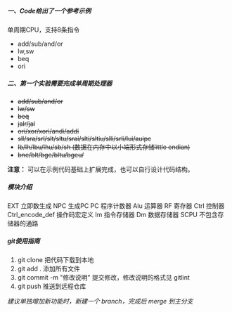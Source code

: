 ##### 一、Code给出了一个参考示例
单周期CPU，支持8条指令
-	add/sub/and/or
-	lw,sw
-	beq
-	ori
##### 二、第一个实验需要完成单周期处理器
-	~~add/sub/and/or~~ 
-	~~lw/sw~~
-	~~beq~~
-	~~jalr/jal~~
-	~~ori/xor/xori/andi/addi~~
-	~~sll/sra/srl/slt/sltu/srai/slti/sltiu/slli/srli/lui/auipc~~
-	~~lb/lh/lbu/lhu/sb/sh (数据在内存中以小端形式存储little endian)~~
-	~~bne/blt/bge/bltu/bgeu/~~

**注意：** 可以在示例代码基础上扩展完成，也可以自行设计代码结构。

##### 模块介绍
EXT 立即数生成
NPC 生成PC
PC 程序计数器
Alu 运算器
RF 寄存器
Ctrl 控制器
Ctrl_encode_def 操作码宏定义
Im 指令存储器
Dm 数据存储器
SCPU 不包含存储器的通路

##### git使用指南

1. git clone 把代码下载到本地
2. git add . 添加所有文件
3. git commit -m "修改说明" 提交修改，修改说明的格式见 gitlint
4. git push 推送到远程仓库

_建议单独增加新功能时，新建一个 branch，完成后 merge 到主分支_